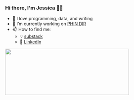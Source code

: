 ### Hi there, I'm Jessica 👋🏽


- 🌱 I love programming, data, and writing
- 🔭 I’m currently working on [PHIN DIR](https://www.cdc.gov/phin/tools/phindir/index.html)
- 📫 How to find me: 
  - :bulb: [substack](https://maple.substack.com/p/coming-soon?showWelcome=true)
  - :office: [LinkedIn](https://www.linkedin.com/in/jessmaple/)




<a href="https://github.com/anuraghazra/github-readme-stats">
  <img align="center" src="https://github-readme-stats.vercel.app/api?username=jessmaple&show_icons=true&theme=tokyonight" width="400" height="150"/>
</a>
